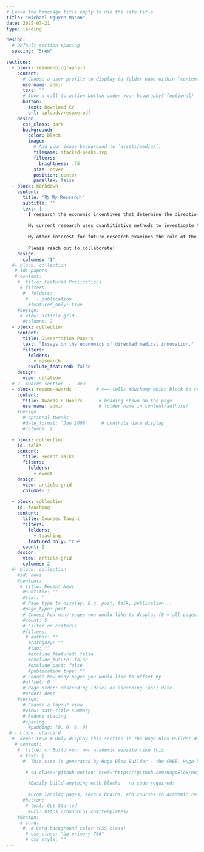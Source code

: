 ```yaml
---
# Leave the homepage title empty to use the site title
title: "Michael Nguyen-Mason"
date: 2025-07-21
type: landing

design:
  # Default section spacing
  spacing: "5rem"

sections:
  - block: resume-biography-3
    content:
      # Choose a user profile to display (a folder name within `content/authors/`)
      username: admin
      text: ""
      # Show a call-to-action button under your biography? (optional)
      button:
        text: Download CV
        url: uploads/resume.pdf
    design:
      css_class: dark
      background:
        color: black
        image:
          # Add your image background to `assets/media/`.
          filename: stacked-peaks.svg
          filters:
            brightness: .75
          size: cover
          position: center
          parallax: false
  - block: markdown
    content:
      title: '📚 My Research'
      subtitle: ''
      text: |-
        I research the economic incentives that determine the direction of medical innovation. Who and what do we innovate for? 
        
        My current research uses quantitiative methods to investigate the role that demographic distributions play in who benefits and who pays for medical innovation. In particular, I am focused on how individual identities of founder and investor impact innovation outcomes in early-stage private capital markets. 
        
        My other interest for future research examines the role of the political economy on priority setting for medical innovation. I am interested both in the private market (foundations, patient advocacy, etc) and policy (lobbying, FDA revolving door, etc) mechanisms.
        
        Please reach out to collaborate!
    design:
      columns: '1'
  #- block: collection
   # id: papers
   # content:
    #  title: Featured Publications
     # filters:
      #  folders:
       #   - publication
        #featured_only: true
    #design:
     # view: article-grid
      #columns: 2
  - block: collection
    content:
      title: Dissertation Papers
      text: "Essays on the economics of directed medical innovation."
      filters:
        folders:
          - research
        exclude_featured: false
    design:
      view: citation
  # 2. Awards section  ←  new
  - block: resume-awards         # <── tells Wowchemy which block to render
    content:
      title: Awards & Honors      # heading shown on the page
      username: admin             # folder name in content/authors/
    #design:
      # optional tweaks
      #date_format: "Jan 2006"     # controls date display
      #columns: 2           

  - block: collection
    id: talks
    content:
      title: Recent Talks
      filters:
        folders:
          - event
    design:
      view: article-grid
      columns: 1
  
  - block: collection
    id: teaching
    content:
      title: Courses Taught
      filters:
        folders:
          - teaching
        featured_only: true
      count: 2
    design:
      view: article-grid
      columns: 2
  #- block: collection
    #id: news
    #content:
     # title: Recent News
      #subtitle: ''
      #text: ''
      # Page type to display. E.g. post, talk, publication...
      #page_type: post
      # Choose how many pages you would like to display (0 = all pages)
      #count: 5
      # Filter on criteria
      #filters:
       # author: ""
        #category: ""
        #tag: ""
        #exclude_featured: false
        #exclude_future: false
        #exclude_past: false
        #publication_type: ""
      # Choose how many pages you would like to offset by
      #offset: 0
      # Page order: descending (desc) or ascending (asc) date.
      #order: desc
    #design:
      # Choose a layout view
      #view: date-title-summary
      # Reduce spacing
      #spacing:
        #padding: [0, 0, 0, 0]
 # - block: cta-card
  #  demo: true # Only display this section in the Hugo Blox Builder demo site
   # content:
    #  title: 👉 Build your own academic website like this
     # text: |-
      #  This site is generated by Hugo Blox Builder - the FREE, Hugo-based open source website builder trusted by 250,000+ academics like you.

       # <a class="github-button" href="https://github.com/HugoBlox/hugo-blox-builder" data-color-scheme="no-preference: light; light: light; dark: dark;" data-icon="octicon-star" data-size="large" data-show-count="true" aria-label="Star HugoBlox/hugo-blox-builder on GitHub">Star</a>

        #Easily build anything with blocks - no-code required!
        
        #From landing pages, second brains, and courses to academic resumés, conferences, and tech blogs.
      #button:
       # text: Get Started
        #url: https://hugoblox.com/templates/
    #design:
     # card:
      #  # Card background color (CSS class)
       # css_class: "bg-primary-700"
       # css_style: ""
---
```

